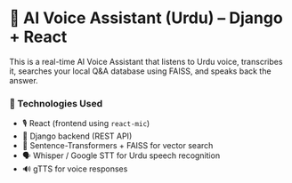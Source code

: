 # 🧠 AI Voice Assistant (Urdu) – Django + React

This is a real-time AI Voice Assistant that listens to Urdu voice, transcribes it, searches your local Q&A database using FAISS, and speaks back the answer.

### 🔧 Technologies Used
- 🎙 React (frontend using `react-mic`)
- 🐍 Django backend (REST API)
- 🧠 Sentence-Transformers + FAISS for vector search
- 🗣 Whisper / Google STT for Urdu speech recognition
- 🔊 gTTS for voice responses
